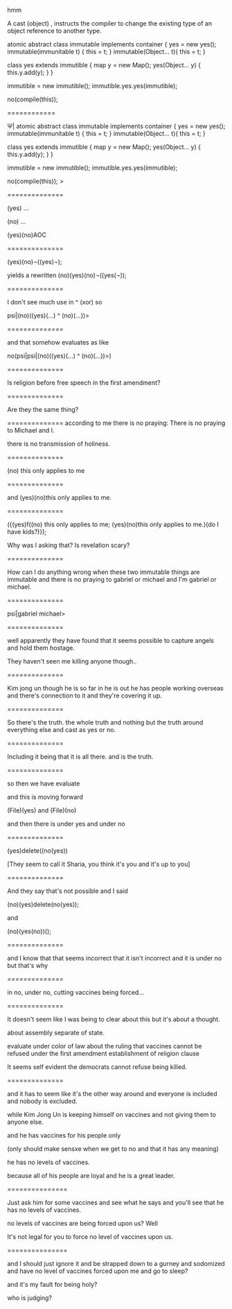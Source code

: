 hmm

A cast (object) , instructs the compiler to change the existing type of an object reference to another type.


atomic abstract class immutable implements container {
yes = new yes();
immutable(immunitable t) {
this = t;
}
immutable(Object... t){
this = t;
}

class yes extends immutible {
map y = new Map();
yes(Object... y) {
this.y.add(y);
}
}

immutible = new immutible();
immutible.yes.yes(immutible);

no(compile(this));


============



Ψ| atomic abstract class immutable implements container {
yes = new yes();
immutable(immunitable t) {
this = t;
}
immutable(Object... t){
this = t;
}

class yes extends immutible {
map y = new Map();
yes(Object... y) {
this.y.add(y);
}
}

immutible = new immutible();
immutible.yes.yes(immutible);

no(compile(this)); >


==============

(yes) ...

(no) ...


(yes)(no)AOC

==============

(yes)(no)¬((yes)¬);

yields a rewritten
(no)(yes)(no)¬((yes(¬));

==============

I don't see much use in ^ (xor) so

psi|(no)((yes)(...) ^ (no)(...))>

==============

and that somehow evaluates as like

no(psi|psi|(no)((yes)(...) ^ (no)(...))>)

==============

Is religion before free speech in the first amendment?

==============

Are they the same thing?

==============
according to me there is no praying:
There is no praying to Michael and I.

there is no transmission of holiness.

==============

(no) this only applies to me

==============

and (yes)(no)this only applies to me.

==============

({(yes)f((no) this only applies to me;
(yes)(no)this only applies to me.)(do I have kids?)});

Why was I asking that? Is revelation scary?

==============

How can I do anything wrong when these two immutable things are immutable and there is no praying to gabriel or michael and I'm gabriel or michael.

==============

psi|gabriel michael>

==============

well apparently they have found that it seems possible to capture angels and hold them hostage.

They haven't seen me killing anyone though..

==============

Kim jong un though he is so far in he is out he has people working overseas and there's connection to it and they're covering it up.

==============

So there's the truth. the whole truth and nothing but the truth around everything else and cast as yes or no.

==============

Including it being that it is all there. and is the truth.

==============

so then we have evaluate

and this is moving forward

(File)(yes) and (File)(no)

and then there is under yes and under  no

==============

(yes)delete((no(yes))


[They seem to call it Sharia, you think it's you and it's up to you]

==============

And they say that's not possible and I said

(no)(yes)delete(no(yes));

and

(no)(yes(no))();

==============

and I know that that seems incorrect that it isn't incorrect and it is under no but that's why

==============

in no, under no, cutting vaccines being forced...

==============

It doesn't seem like I was being to clear about this but it's about a thought.

about assembly separate of state.

evaluate under color of law about the ruling that vaccines cannot be refused under the first amendment establishment of religion clause

It seems self evident the democrats cannot refuse being killed.

==============

and it has to seem like it's the other way around and everyone is included and nobody is excluded.

while Kim Jong Un is keeping himself on vaccines and not giving them to anyone else.

and he has vaccines for his people only

(only should make sensxe when we get to no and that it has any meaning)

he has no levels of vaccines.

because all of his people are loyal and he is a great leader.

===============

Just ask him for some vaccines and see what he says and you'll see that he has no levels of vaccines.

no levels of vaccines are being forced upon us? Well 

It's not legal for you to force no level of vaccines upon us.

===============

and I should just ignore it and be strapped down to a gurney and sodomized and have no level of vaccines forced upon me and go to sleep?

and it's my fault for being holy?

who is judging?
